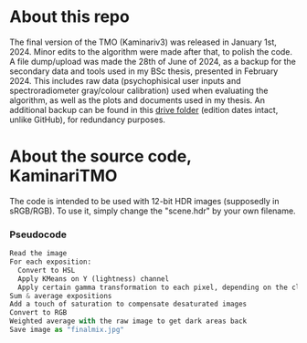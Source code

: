 # About this repo
The final version of the TMO (Kaminariv3) was released in January 1st, 2024. Minor edits to the algorithm were made after that, to polish the code. 
A file dump/upload was made the 28th of June of 2024, as a backup for the secondary data and tools used in my BSc thesis, presented in February 2024. This includes raw data (psychophisical user inputs and spectroradiometer gray/colour calibration) used when evaluating the algorithm, as well as the plots and documents used in my thesis. An additional backup can be found in this [drive folder](https://drive.google.com/drive/folders/1X_2pT5g8zdCnNkBdzh2xt-lCyHhOw6CD?usp=sharing) (edition dates intact, unlike GitHub), for redundancy purposes.

# About the source code, KaminariTMO
The code is intended to be used with 12-bit HDR images (supposedly in sRGB/RGB). To use it, simply change the "scene.hdr" by your own filename.

### Pseudocode
```python
Read the image
For each exposition:
  Convert to HSL
  Apply KMeans on Y (lightness) channel
  Apply certain gamma transformation to each pixel, depending on the cluster they are on
Sum & average expositions
Add a touch of saturation to compensate desaturated images
Convert to RGB
Weighted average with the raw image to get dark areas back
Save image as "finalmix.jpg"
```


